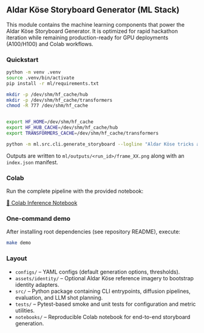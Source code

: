 ## Aldar Köse Storyboard Generator (ML Stack)

This module contains the machine learning components that power the Aldar Köse Storyboard Generator. It is optimized for rapid hackathon iteration while remaining production-ready for GPU deployments (A100/H100) and Colab workflows.

### Quickstart

```bash
python -m venv .venv
source .venv/bin/activate
pip install -r ml/requirements.txt

mkdir -p /dev/shm/hf_cache/hub
mkdir -p /dev/shm/hf_cache/transformers
chmod -R 777 /dev/shm/hf_cache


export HF_HOME=/dev/shm/hf_cache
export HF_HUB_CACHE=/dev/shm/hf_cache/hub
export TRANSFORMERS_CACHE=/dev/shm/hf_cache/transformers

python -m ml.src.cli.generate_storyboard --logline "Aldar Köse tricks a greedy merchant in the Kazakh steppe." --frames 8
```

Outputs are written to `ml/outputs/<run_id>/frame_XX.png` along with an `index.json` manifest.

### Colab

Run the complete pipeline with the provided notebook:

[📓 Colab Inference Notebook](../txt2img_img2img_inference.ipynb)

### One-command demo

After installing root dependencies (see repository README), execute:

```bash
make demo
```

### Layout

- `configs/` – YAML configs (default generation options, thresholds).
- `assets/identity/` – Optional Aldar Köse reference imagery to bootstrap identity adapters.
- `src/` – Python package containing CLI entrypoints, diffusion pipelines, evaluation, and LLM shot planning.
- `tests/` – Pytest-based smoke and unit tests for configuration and metric utilities.
- `notebooks/` – Reproducible Colab notebook for end-to-end storyboard generation.
